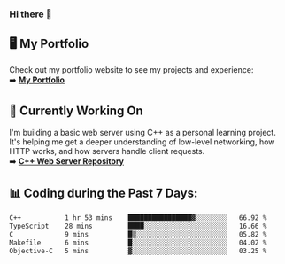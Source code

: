 ### Hi there 🌱  

## 🖥️ My Portfolio  
Check out my portfolio website to see my projects and experience:  
➡️ [**My Portfolio**](https://dieg0raf.github.io/)  

## 🚧 Currently Working On  
I'm building a basic web server using C++ as a personal learning project. It's helping me get a deeper understanding of low-level networking, how HTTP works, and how servers handle client requests.  
➡️ [**C++ Web Server Repository**](https://github.com/Dieg0raf/web_server)

## 📊 Coding during the Past 7 Days: 
<!--START_SECTION:waka-->

```txt
C++           1 hr 53 mins    ████████████████▓░░░░░░░░   66.92 %
TypeScript    28 mins         ████░░░░░░░░░░░░░░░░░░░░░   16.66 %
C             9 mins          █▒░░░░░░░░░░░░░░░░░░░░░░░   05.82 %
Makefile      6 mins          █░░░░░░░░░░░░░░░░░░░░░░░░   04.02 %
Objective-C   5 mins          ▓░░░░░░░░░░░░░░░░░░░░░░░░   03.25 %
```

<!--END_SECTION:waka-->
<!--
**Dieg0raf/Dieg0raf** is a ✨ _special_ ✨ repository because its `README.md` (this file) appears on your GitHub profile.

Here are some ideas to get you started:

- 🔭 I’m currently working on ...
- 🌱 I’m currently learning ...
- 👯 I’m looking to collaborate on ...
- 🤔 I’m looking for help with ...
- 💬 Ask me about ...
- 📫 How to reach me: ...
- 😄 Pronouns: ...
- ⚡ Fun fact: ...
-->
